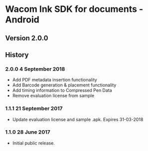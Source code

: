 # Wacom Ink SDK for documents - Android

## Version 2.0.0

## History

### 2.0.0   4 September 2018
  * Add PDF metadata insertion functionality
  * Add Barcode generation & placement functionality
  * Add timing information to Compressed Pen Data 
  * Remove evaluation license from sample

### 1.1.1   21 September 2017
  * Update evaluation license and sample .apk. Expires 31-03-2018
  
### 1.1.0   28 June 2017
  * Initial public release.
